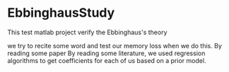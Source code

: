 # EbbinghausStudy

This test matlab project verify the Ebbinghaus's theory

we try to recite some word and test our memory loss when we do this. By reading some paper By reading some literature, we used regression algorithms to get coefficients for each of us based on a prior model.
